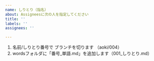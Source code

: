 ```yaml
---
name: しりとり（指名）
about: Assigneesに次の人を指定してください
title: ''
labels: ''
assignees: ''

---
```


<!-- Assigneesに次の人を指定してください-->
1. 名前/しりとり番号で ブランチを切ります （aoki/004）
2. wordsフォルダに「番号_単語.md」を追加します（001_しりとり.md）
